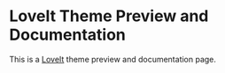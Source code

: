 # LoveIt Theme Preview and Documentation


This is a [LoveIt](https://github.com/dillonzq/LoveIt) theme preview and documentation page.

<!--more-->